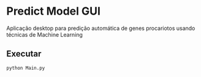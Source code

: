 # Predict Model GUI
Aplicação desktop para predição automática de genes procariotos usando técnicas de Machine Learning

## Executar

`python Main.py`
